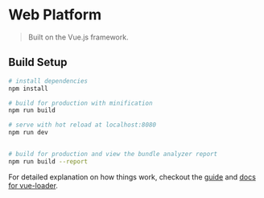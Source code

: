 # Web Platform

> Built on the Vue.js framework.

## Build Setup

``` bash
# install dependencies
npm install

# build for production with minification
npm run build

# serve with hot reload at localhost:8080
npm run dev


# build for production and view the bundle analyzer report
npm run build --report
```

For detailed explanation on how things work, checkout the [guide](http://vuejs-templates.github.io/webpack/) and [docs for vue-loader](http://vuejs.github.io/vue-loader).
